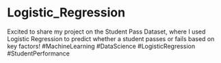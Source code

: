 # Logistic_Regression
Excited to share my project on the Student Pass Dataset, where I used Logistic Regression to predict whether a student passes or fails based on key factors!  #MachineLearning #DataScience #LogisticRegression #StudentPerformance
